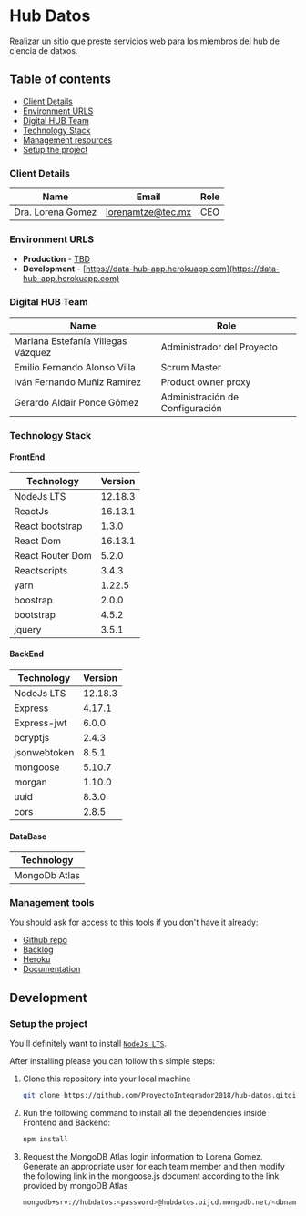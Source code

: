 # Hub Datos

Realizar un sitio que preste servicios web para los miembros del hub de ciencia de datxos.

## Table of contents

- [Client Details](#client-details)
- [Environment URLS](#environment-urls)
- [Digital HUB Team](#digital-hub-team)
- [Technology Stack](#technology-stack)
- [Management resources](#management-resources)
- [Setup the project](#setup-the-project)

### Client Details

| Name              | Email             | Role |
| ----------------- | ----------------- | ---- |
| Dra. Lorena Gomez | lorenamtze@tec.mx | CEO  |

### Environment URLS

- **Production** - [TBD](TBD)
- **Development** - [https://data-hub-app.herokuapp.com](https://data-hub-app.herokuapp.com)

### Digital HUB Team

| Name                               | Role                            |
| ---------------------------------- | ------------------------------- |
| Mariana Estefanía Villegas Vázquez | Administrador del Proyecto      |
| Emilio Fernando Alonso Villa       | Scrum Master                    |
| Iván Fernando Muñiz Ramírez        | Product owner proxy             |
| Gerardo Aldair Ponce Gómez         | Administración de Configuración |

### Technology Stack

#### FrontEnd

| Technology       | Version |
| ---------------- | ------- |
| NodeJs LTS       | 12.18.3 |
| ReactJs          | 16.13.1 |
| React bootstrap  | 1.3.0   |
| React Dom        | 16.13.1 |
| React Router Dom | 5.2.0   |
| Reactscripts     | 3.4.3   |
| yarn             | 1.22.5  |
| boostrap         | 2.0.0   |
| bootstrap        | 4.5.2   |
| jquery           | 3.5.1   |

#### BackEnd

| Technology   | Version |
| ------------ | ------- |
| NodeJs LTS   | 12.18.3 |
| Express      | 4.17.1  |
| Express-jwt  | 6.0.0   |
| bcryptjs     | 2.4.3   |
| jsonwebtoken | 8.5.1   |
| mongoose     | 5.10.7  |
| morgan       | 1.10.0  |
| uuid         | 8.3.0   |
| cors         | 2.8.5   |

#### DataBase

| Technology    |
| ------------- |
| MongoDb Atlas |

### Management tools

You should ask for access to this tools if you don't have it already:

- [Github repo](https://github.com/ProyectoIntegrador2018/hub-datos.git)
- [Backlog](https://trello.com/b/SV5uVhjY/product-backlog)
- [Heroku](https://crowdfront-staging.herokuapp.com/)
- [Documentation](https://drive.com)

## Development

### Setup the project

You'll definitely want to install [`NodeJs LTS`](https://nodejs.org/es/).

After installing please you can follow this simple steps:

1. Clone this repository into your local machine

   ```bash
   git clone https://github.com/ProyectoIntegrador2018/hub-datos.gitgit
   ```

2. Run the following command to install all the dependencies inside Frontend and Backend:

   ```bash
   npm install
   ```

3. Request the MongoDB Atlas login information to Lorena Gomez. Generate an appropriate user for each team member and then modify the following link in the mongoose.js document according to the link provided by mongoDB Atlas

   ```bash
   mongodb+srv://hubdatos:<password>@hubdatos.oijcd.mongodb.net/<dbname>?retryWrites=true&w=majority
   ```

